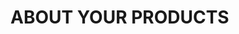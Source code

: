 <!DOCTYPE html>
<html lang="en">
<head>
    <meta charset="UTF-8">
    <meta name="viewport" content="width=device-width, initial-scale=1.0">
    <link rel="stylesheet" href="style2.css">
    <title>PRODUCTS</title>
</head>
<body>
    <H1>ABOUT YOUR PRODUCTS</H1>
</body>
</html>
